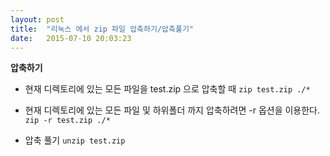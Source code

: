 ```yaml
---
layout: post
title:  "리눅스 에서 zip 파일 압축하기/압축풀기"
date:   2015-07-10 20:03:23
---
```



**압축하기**
<br>

- 현재 디렉토리에 있는 모든 파일을 test.zip 으로 압축할 때
    `zip test.zip ./*` <br>    
    
- 현재 디렉토리에 있는 모든 파일 및 하위폴더 까지 압축하려면 -r 옵션을 이용한다.
    `zip -r test.zip ./*`<br>

- 압축 풀기
    `unzip test.zip`<br>
    

